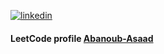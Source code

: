 <a href="https://www.linkedin.com/in/abanoub-asaad-6a4a14176/"><img src="https://www.dennyzhang.com/wp-content/uploads/sns/linkedin.png" alt="linkedin" /></a>


#### LeetCode profile [Abanoub-Asaad](https://leetcode.com/abanoub-asaad/)




